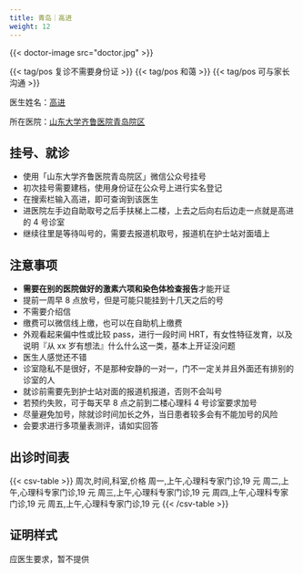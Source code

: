 ```yaml
---
title: 青岛｜高进
weight: 12
---
```


{{< doctor-image src="doctor.jpg" >}}

{{< tag/pos 复诊不需要身份证 >}} {{< tag/pos 和蔼 >}} {{< tag/pos 可与家长沟通 >}}

医生姓名：[高进](https://www.haodf.com/doctor/1036033850.html)

所在医院：[山东大学齐鲁医院青岛院区](https://amap.com/place/B021410YL3)

## 挂号、就诊

- 使用「山东大学齐鲁医院青岛院区」微信公众号挂号
- 初次挂号需要建档，使用身份证在公众号上进行实名登记
- 在搜索栏输入高进，即可查询到该医生
- 进医院左手边自助取号之后手扶梯上二楼，上去之后向右后边走一点就是高进的 4 号诊室
- 继续往里是等待叫号的，需要去报道机取号，报道机在护士站对面墙上

## 注意事项

- **需要在别的医院做好的激素六项和染色体检查报告**才能开证
- 提前一周早 8 点放号，但是可能只能挂到十几天之后的号
- 不需要介绍信
- 缴费可以微信线上缴，也可以在自助机上缴费
- 外观看起来偏中性或比较 pass，进行一段时间 HRT，有女性特征发育，以及说明『从 xx 岁有想法』什么什么这一类，基本上开证没问题
- 医生人感觉还不错
- 诊室隐私不是很好，不是那种安静的一对一，门不一定关并且外面还有排别的诊室的人
- 就诊前需要先到护士站对面的报道机报道，否则不会叫号
- 若预约失败，可于每天早 8 点之前到二楼心理科 4 号诊室要求加号
- 尽量避免加号，除就诊时间加长之外，当日患者较多会有不能加号的风险
- 会要求进行多项量表测评，请如实回答

## 出诊时间表

{{< csv-table >}}
周次,时间,科室,价格
周一,上午,心理科专家门诊,19 元
周二,上午,心理科专家门诊,19 元
周三,上午,心理科专家门诊,19 元
周四,上午,心理科专家门诊,19 元
周五,上午,心理科专家门诊,19 元
{{< /csv-table >}}

## 证明样式

应医生要求，暂不提供
